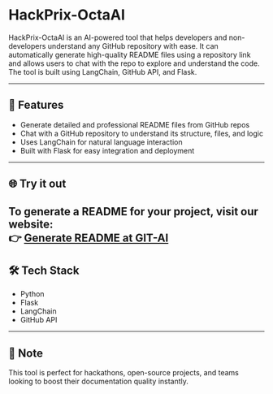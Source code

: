 # HackPrix-OctaAI

HackPrix-OctaAI is an AI-powered tool that helps developers and non-developers understand any GitHub repository with ease. It can automatically generate high-quality README files using a repository link and allows users to chat with the repo to explore and understand the code. The tool is built using LangChain, GitHub API, and Flask.

---

## 🚀 Features

- Generate detailed and professional README files from GitHub repos  
- Chat with a GitHub repository to understand its structure, files, and logic  
- Uses LangChain for natural language interaction  
- Built with Flask for easy integration and deployment  

---

## 🌐 Try it out

To generate a README for your project, visit our website:  
👉 [Generate README at GIT-AI](https://githubs-ai.web.app) 
---

## 🛠️ Tech Stack

- Python  
- Flask  
- LangChain  
- GitHub API  

---

## 📌 Note

This tool is perfect for hackathons, open-source projects, and teams looking to boost their documentation quality instantly.

